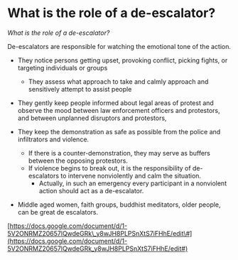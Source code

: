 # What is the role of a de-escalator?

_What is the role of a de-escalator?_

De-escalators are responsible for watching the emotional tone of the action.

* They notice persons getting upset, provoking conflict, picking fights, or targeting individuals or groups
  * They assess what approach to take and calmly approach and sensitively attempt to assist people
* They gently keep people informed about legal areas of protest and observe the mood between law enforcement officers and protestors, and between unplanned disruptors and protestors,
* They keep the demonstration as safe as possible from the police and infiltrators and violence.
  * If there is a counter-demonstration, they may serve as buffers between the opposing protestors. 
  * If violence begins to break out, it is the responsibility of de-escalators to intervene nonviolently and calm the situation.
    *  Actually, in such an emergency every participant in a nonviolent action should act as a de-escalator.



* Middle aged women, faith groups, buddhist meditators, older people, can be great  de escalators.

  



[https://docs.google.com/document/d/1-5V2ONRMZ20657lQwdeGRk\_y8wJH8PLPSnXtS7iFHhE/edit\#](https://docs.google.com/document/d/1-5V2ONRMZ20657lQwdeGRk_y8wJH8PLPSnXtS7iFHhE/edit#)


